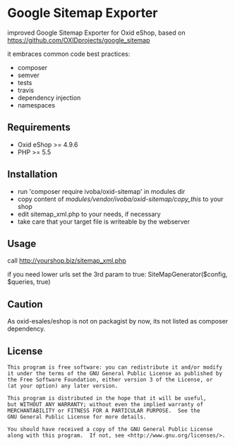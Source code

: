 # Google Sitemap Exporter

improved Google Sitemap Exporter for Oxid eShop, based on https://github.com/OXIDprojects/google_sitemap

it embraces common code best practices:
- composer
- semver
- tests
- travis
- dependency injection
- namespaces

## Requirements
- Oxid eShop >= 4.9.6
- PHP >= 5.5

## Installation

- run 'composer require ivoba/oxid-sitemap' in modules dir
- copy content of *modules/vendor/ivoba/oxid-sitemap/copy_this* to your shop
- edit sitemap_xml.php to your needs, if necessary
- take care that your target file is writeable by the webserver

## Usage

call http://yourshop.biz/sitemap_xml.php

if you need lower urls set the 3rd param to true: SiteMapGenerator($config, $queries, true)

## Caution
As oxid-esales/eshop is not on packagist by now, its not listed as composer dependency.  

## License

    This program is free software: you can redistribute it and/or modify
    it under the terms of the GNU General Public License as published by
    the Free Software Foundation, either version 3 of the License, or
    (at your option) any later version.

    This program is distributed in the hope that it will be useful,
    but WITHOUT ANY WARRANTY; without even the implied warranty of
    MERCHANTABILITY or FITNESS FOR A PARTICULAR PURPOSE.  See the
    GNU General Public License for more details.

    You should have received a copy of the GNU General Public License
    along with this program.  If not, see <http://www.gnu.org/licenses/>.

